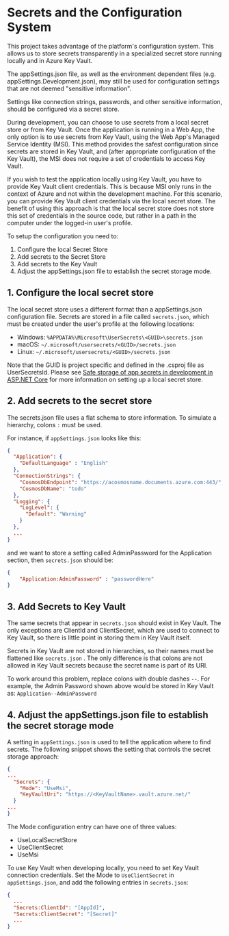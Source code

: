 # Secrets and the Configuration System

This project takes advantage of the platform's configuration system. This allows us to store secrets transparently in a specialized secret store running locally and in Azure Key Vault.

The appSettings.json file, as well as the environment dependent files (e.g. appSettings.Development.json), may still be used for configuration settings that are not deemed "sensitive information".

Settings like connection strings, passwords, and other sensitive information, should be configured via a secret store.

During development, you can choose to use secrets from a local secret store or from Key Vault. Once the application is running in a Web App, the only option is to use secrets from Key Vault, using the Web App's Managed Service Identity (MSI). This method provides the safest configuration since secrets are stored in Key Vault, and (after appropriate configuration of the Key Vault), the MSI does not require a set of credentials to access Key Vault.

If you wish to test the application locally using Key Vault, you have to provide Key Vault client credentials. This is because MSI only runs in the context of Azure and not within the development machine. For this scenario, you can provide Key Vault client credentials via the local secret store. The benefit of using this approach is that the local secret store does not store this set of credentials in the source code, but rather in a path in the computer under the logged-in user's profile.

To setup the configuration you need to:
 
1. Configure the local Secret Store
2. Add secrets to the Secret Store 
3. Add secrets to the Key Vault
4. Adjust the appSettings.json file to establish the secret storage mode.

## 1. Configure the local secret store
The local secret store uses a different format than a appSettings.json configuration file.
Secrets are stored in a file called `secrets.json`, which must be created under the user's profile at the following locations:

* Windows: `%APPDATA%\Microsoft\UserSecrets\<GUID>\secrets.json`
* macOS: `~/.microsoft/usersecrets/<GUID>/secrets.json`
* Linux: `~/.microsoft/usersecrets/<GUID>/secrets.json`

Note that the GUID is project specific and defined in the .csproj file as UserSecretsId. Please see [Safe storage of app secrets in development in ASP.NET Core](https://docs.microsoft.com/en-us/aspnet/core/security/app-secrets?view=aspnetcore-2.1&tabs=macos) for more information on setting up a local secret store.

## 2. Add secrets to the secret store

The secrets.json file uses a flat schema to store information. To simulate a hierarchy, colons `:` must be used.

For instance, if `appSettings.json` looks like this:
```json
{
  "Application": {
    "DefaultLanguage" : "English"
  },
  "ConnectionStrings": {
    "CosmosDbEndpoint": "https://acosmosname.documents.azure.com:443/",
    "CosmosDbName": "todo"
  },
  "Logging": {
    "LogLevel": {
      "Default": "Warning"
    }
  },
  ...
}
```

and we want to store a setting called AdminPassword for the Application section, then `secrets.json` should be:
```json
{
    "Application:AdminPassword" : "passwordHere"
}
```

## 3. Add Secrets to Key Vault

The same secrets that appear in `secrets.json` should exist in Key Vault. The only exceptions are ClientId and ClientSecret, which are used to connect to Key Vault, so there is little point in storing them in Key Vault itself.

Secrets in Key Vault are not stored in hierarchies, so their names must be flattened like `secrets.json` . The only difference is that colons are not allowed in Key Vault secrets because the secret name is part of its URI.

To work around this problem, replace colons with double dashes `--`. For example, the Admin Password shown above would be stored in Key Vault as: `Application--AdminPassword`

## 4. Adjust the appSettings.json file to establish the secret storage mode 
A setting in `appSettings.json` is used to tell the application where to find secrets. The following snippet shows the setting that controls the secret storage approach:
```JSON
{
...
  "Secrets": {
    "Mode": "UseMsi",
    "KeyVaultUri": "https://<KeyVaultName>.vault.azure.net/"
  }
...
}
```

The Mode configuration entry can have one of three values:

* UseLocalSecretStore
* UseClientSecret
* UseMsi

To use Key Vault when developing locally, you need to set Key Vault connection credentials. Set the Mode to `UseClientSecret` in `appSettings.json`, and add the following entries in `secrets.json`:
```JSON
{
  ...  
  "Secrets:ClientId": "[AppId]",
  "Secrets:ClientSecret": "[Secret]"
  ...
}
```
